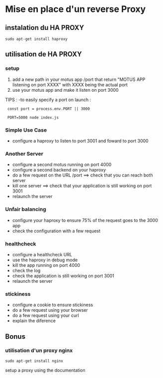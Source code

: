 # Mise en place d'un reverse Proxy

## instalation du HA PROXY

```
sudo apt-get install haproxy 
```

## utilisation de HA PROXY

### setup

1. add a new path in your motus app /port that return "MOTUS APP listening on port XXXX" with XXXX being the actual port
2. use your motus app and make it listen on port 3000

TIPS :
-to easily specify a port on launch :
```
 const port = process.env.PORT || 3000 
 
 PORT=5000 node index.js
```


### Simple Use Case

-  configure a haproxy to listen to port 3001 and foward to port 3000


### Another Server

- configure a second motus running on port 4000
- configure a second backend on your haproxy
- do a few request on the URL /port ==> check that you can reach both server
- kill one server ==> check that your application is still working on port 3001
- relaunch the server


### Unfair balancing

- configure your haproxy to ensure 75% of the request goes to the 3000 app
- check  the configuration with a few request

### healthcheck

- configure a healthcheck URL 
- use the haproxy in debug mode 
- kill the app running on port 4000
- check the log
- check the application is still working on port 3001
- relaunch the server

### stickiness

- configure a cookie to ensure stickiness
- do a few request using your browser
- do a few request using your curl
- explain the diference


## Bonus

### utilisation d'un proxy nginx

```
sudo apt-get install nginx
```
setup a proxy using the documentation
